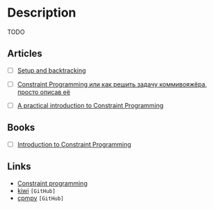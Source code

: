 # Description

TODO


## Articles

- [ ] [Setup and backtracking](https://opensourc.es/blog/constraint-solver-1/)
- [ ] [Constraint Programming или как решить задачу коммивояжёра, просто описав её](https://habr.com/ru/post/537492/)
- [ ] [A practical introduction to Constraint Programming](https://medium.com/vptech/a-practical-introduction-to-constraint-programming-2037c91833ba)


## Books

- [ ] [Introduction to Constraint Programming](https://www.cs.upc.edu/~erodri/webpage/cps/theory/cp/intro/slides.pdf)


## Links

- [Constraint programming](https://wiki2.org/en/Constraint_programming)
- [kiwi](https://github.com/nucleic/kiwi) `[GitHub]`
- [cpmpy](https://github.com/CPMpy/cpmpy) `[GitHub]`
